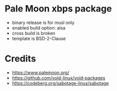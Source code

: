 # Pale Moon xbps package
- binary release is for musl only
- enabled build option: alsa
- cross build is broken
- template is BSD-2-Clause
# Credits
- https://www.palemoon.org/
- https://github.com/void-linux/void-packages
- https://codeberg.org/sabotage-linux/sabotage
